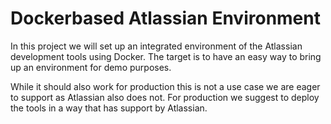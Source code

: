 # Dockerbased Atlassian Environment
In this project we will set up an integrated environment of the Atlassian
development tools using Docker. The target is to have an easy way to bring up
an environment for demo purposes.

While it should also work for production this is not a use case we are eager to
support as Atlassian also does not. For production we suggest to deploy the
tools in a way that has support by Atlassian.
